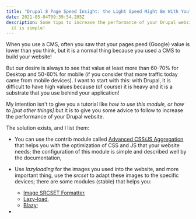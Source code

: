```yaml
---
title: "Drupal 8 Page Speed Insight: the Light Speed Might Be With You"
date: 2021-05-04T09:39:54.205Z
description: Some tips to increase the performance of your Drupal website. Yes,
  it is simple!
---
```

When you use a CMS, often you saw that your pages peed (Google) value is lower than you think, but it is a normal thing because you used a CMS to build your website! 

But our desire is always to see that value at least more than 60-70% for Desktop and 50-60% for mobile (if you consider that more traffic today came from mobile devices). I want to start with this: with Drupal, it is difficult to have high values because (of course) it is heavy and it is a substrate that you use behind your application! 

My intention isn't to give you a tutorial like *how to use this module, or how to \[put other things]* but it is to give you some advice to follow to increase the performance of your Drupal website.

The solution exists, and I list them: 

* You can use the contrib module called [Advanced CSS/JS Aggregation](https://www.drupal.org/project/advagg) that helps you with the optimization of CSS and JS that your website needs; the configuration of this module is simple and described well by the documentation,
* Use *lazyloading* for the images you used into the website, and more important thing, use the *srcset* to adapt these images to the specific devices; there are some modules (stable) that helps you: 

  * [Image SRCSET Formatter](https://www.drupal.org/project/image_srcset_formatter),
  * [Lazy-load](https://www.drupal.org/project/lazy),
  * [Blazy](https://www.drupal.org/project/blazy);
*